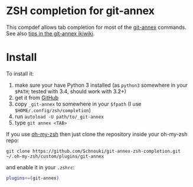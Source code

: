 # ZSH completion for git-annex

This compdef allows tab completion for most of the [git-annex][] commands.
See also [tips in the git-annex ikiwiki](http://git-annex.branchable.com/tips/ZSH_completion/).

# Install

To install it:

1. make sure your have Python 3 installed (as `python3` somewhere in your `$PATH`; tested with 3.4, should work with 3.2+)
2. get it from [GitHub](https://github.com/Schnouki/git-annex-zsh-completion)
3. copy `_git-annex` to somewhere in your `$fpath` (I use `$HOME/.config/zsh/completion`)
4. run `autoload -U path/to/_git-annex`
5. type `git annex <TAB>`

If you use [oh-my-zsh][] then just clone the repository inside your oh-my-zsh repo:

```Shell
git clone https://github.com/Schnouki/git-annex-zsh-completion.git ~/.oh-my-zsh/custom/plugins/git-annex
```

and enable it in your `.zshrc`:

```zsh
plugins+=(git-annex)
```

[git-annex]: http://git-annex.branchable.com/
[oh-my-zsh]: http://github.com/robbyrussell/oh-my-zsh
